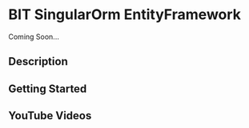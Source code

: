 # BIT SingularOrm EntityFramework

Coming Soon...

## Description

## Getting Started

## YouTube Videos

